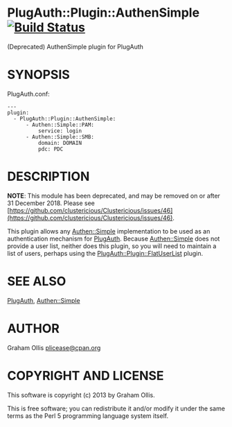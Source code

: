 # PlugAuth::Plugin::AuthenSimple [![Build Status](https://secure.travis-ci.org/clustericious/PlugAuth-Plugin-AuthenSimple.png)](http://travis-ci.org/clustericious/PlugAuth-Plugin-AuthenSimple)

(Deprecated) AuthenSimple plugin for PlugAuth

# SYNOPSIS

PlugAuth.conf:

    ---
    plugin:
      - PlugAuth::Plugin::AuthenSimple:
          - Authen::Simple::PAM:
              service: login
          - Authen::Simple::SMB:
              domain: DOMAIN
              pdc: PDC

# DESCRIPTION

**NOTE**: This module has been deprecated, and may be removed on or after 31 December 2018.
Please see [https://github.com/clustericious/Clustericious/issues/46](https://github.com/clustericious/Clustericious/issues/46).

This plugin allows any [Authen::Simple](https://metacpan.org/pod/Authen::Simple) implementation to be used as an 
authentication mechanism for [PlugAuth](https://metacpan.org/pod/PlugAuth).  Because [Authen::Simple](https://metacpan.org/pod/Authen::Simple) 
does not provide a user list, neither does this plugin, so you will need 
to maintain a list of users, perhaps using the 
[PlugAuth::Plugin::FlatUserList](https://metacpan.org/pod/PlugAuth::Plugin::FlatUserList) plugin.

# SEE ALSO

[PlugAuth](https://metacpan.org/pod/PlugAuth), [Authen::Simple](https://metacpan.org/pod/Authen::Simple)

# AUTHOR

Graham Ollis <plicease@cpan.org>

# COPYRIGHT AND LICENSE

This software is copyright (c) 2013 by Graham Ollis.

This is free software; you can redistribute it and/or modify it under
the same terms as the Perl 5 programming language system itself.
